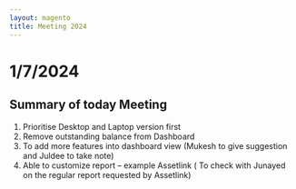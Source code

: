```yaml
---
layout: magento
title: Meeting 2024
---
```

# 1/7/2024
## Summary of today Meeting 

1. Prioritise Desktop and Laptop version first
2. Remove outstanding balance from Dashboard
3. To add more features into dashboard view (Mukesh to give suggestion and Juldee to take note)
4. Able to customize report – example Assetlink ( To check with Junayed on the regular report requested by Assetlink)
